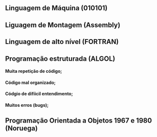 ## Linguagem de Máquina (010101)
## Liguagem de Montagem (Assembly)
## Linguagem de alto nível (FORTRAN)
## Programação estruturada (ALGOL)
#### Muita repetição de código;
#### Código mal organizado;
#### Códgio de difíicil entendimento;
#### Muitos erros (bugs);
## Programação Orientada a Objetos 1967 e 1980 (Noruega)
